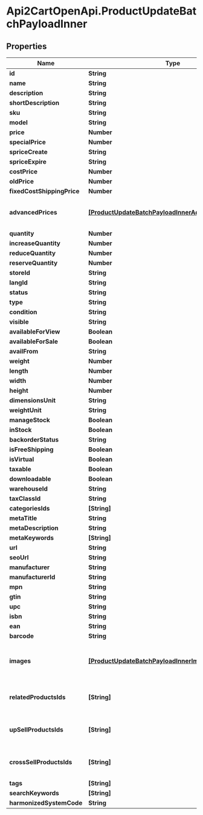 # Api2CartOpenApi.ProductUpdateBatchPayloadInner

## Properties

Name | Type | Description | Notes
------------ | ------------- | ------------- | -------------
**id** | **String** |  | 
**name** | **String** |  | [optional] 
**description** | **String** |  | [optional] 
**shortDescription** | **String** |  | [optional] 
**sku** | **String** |  | [optional] 
**model** | **String** |  | [optional] 
**price** | **Number** |  | [optional] 
**specialPrice** | **Number** |  | [optional] 
**spriceCreate** | **String** |  | [optional] 
**spriceExpire** | **String** |  | [optional] 
**costPrice** | **Number** |  | [optional] 
**oldPrice** | **Number** |  | [optional] 
**fixedCostShippingPrice** | **Number** |  | [optional] 
**advancedPrices** | [**[ProductUpdateBatchPayloadInnerAdvancedPricesInner]**](ProductUpdateBatchPayloadInnerAdvancedPricesInner.md) | If an empty array is passed, all entries will be deleted when the &#39;nested_items_update_behaviour&#39; parameter is set to &#39;replace&#39;. | [optional] 
**quantity** | **Number** |  | [optional] 
**increaseQuantity** | **Number** |  | [optional] 
**reduceQuantity** | **Number** |  | [optional] 
**reserveQuantity** | **Number** |  | [optional] 
**storeId** | **String** |  | [optional] 
**langId** | **String** |  | [optional] 
**status** | **String** |  | [optional] 
**type** | **String** |  | [optional] 
**condition** | **String** |  | [optional] 
**visible** | **String** |  | [optional] 
**availableForView** | **Boolean** |  | [optional] 
**availableForSale** | **Boolean** |  | [optional] 
**availFrom** | **String** |  | [optional] 
**weight** | **Number** |  | [optional] 
**length** | **Number** |  | [optional] 
**width** | **Number** |  | [optional] 
**height** | **Number** |  | [optional] 
**dimensionsUnit** | **String** |  | [optional] 
**weightUnit** | **String** |  | [optional] 
**manageStock** | **Boolean** |  | [optional] 
**inStock** | **Boolean** |  | [optional] 
**backorderStatus** | **String** |  | [optional] 
**isFreeShipping** | **Boolean** |  | [optional] 
**isVirtual** | **Boolean** |  | [optional] 
**taxable** | **Boolean** |  | [optional] 
**downloadable** | **Boolean** |  | [optional] 
**warehouseId** | **String** |  | [optional] 
**taxClassId** | **String** |  | [optional] 
**categoriesIds** | **[String]** |  | [optional] 
**metaTitle** | **String** |  | [optional] 
**metaDescription** | **String** |  | [optional] 
**metaKeywords** | **[String]** |  | [optional] 
**url** | **String** |  | [optional] 
**seoUrl** | **String** |  | [optional] 
**manufacturer** | **String** |  | [optional] 
**manufacturerId** | **String** |  | [optional] 
**mpn** | **String** |  | [optional] 
**gtin** | **String** |  | [optional] 
**upc** | **String** |  | [optional] 
**isbn** | **String** |  | [optional] 
**ean** | **String** |  | [optional] 
**barcode** | **String** |  | [optional] 
**images** | [**[ProductUpdateBatchPayloadInnerImagesInner]**](ProductUpdateBatchPayloadInnerImagesInner.md) | Property &#39;nested_items_update_behaviour&#39; does not apply. Specified items will be added to existing product images | [optional] 
**relatedProductsIds** | **[String]** | If an empty array is passed, all entries will be deleted when the &#39;nested_items_update_behaviour&#39; parameter is set to &#39;replace&#39;. | [optional] 
**upSellProductsIds** | **[String]** | If an empty array is passed, all entries will be deleted when the &#39;nested_items_update_behaviour&#39; parameter is set to &#39;replace&#39;. | [optional] 
**crossSellProductsIds** | **[String]** | If an empty array is passed, all entries will be deleted when the &#39;nested_items_update_behaviour&#39; parameter is set to &#39;replace&#39;. | [optional] 
**tags** | **[String]** |  | [optional] 
**searchKeywords** | **[String]** |  | [optional] 
**harmonizedSystemCode** | **String** |  | [optional] 


